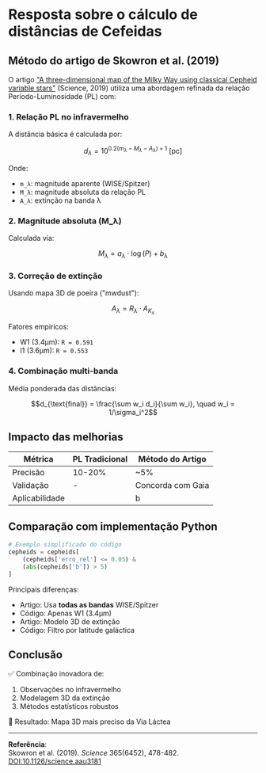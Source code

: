 # Resposta sobre o cálculo de distâncias de Cefeidas

## Método do artigo de Skowron et al. (2019)

O artigo ["A three-dimensional map of the Milky Way using classical Cepheid variable stars"](https://doi.org/10.1126/science.aau3181) (Science, 2019) utiliza uma abordagem refinada da relação Período-Luminosidade (PL) com:

### 1. Relação PL no infravermelho

A distância básica é calculada por:

```math
d_\lambda = 10^{0.2(m_\lambda - M_\lambda - A_\lambda) + 1} \text{ [pc]}
```

Onde:
- `m_λ`: magnitude aparente (WISE/Spitzer)
- `M_λ`: magnitude absoluta da relação PL
- `A_λ`: extinção na banda λ

### 2. Magnitude absoluta (M_λ)

Calculada via:

```math
M_\lambda = a_\lambda \cdot \log(P) + b_\lambda
```

### 3. Correção de extinção

Usando mapa 3D de poeira ("mwdust"):

```math
A_\lambda = R_\lambda \cdot A_{K_s}
```

Fatores empíricos:
- W1 (3.4µm): `R = 0.591`
- I1 (3.6µm): `R = 0.553`

### 4. Combinação multi-banda

Média ponderada das distâncias:

```math
d_{\text{final}} = \frac{\sum w_i d_i}{\sum w_i}, \quad w_i = 1/\sigma_i^2
```

## Impacto das melhorias

| Métrica       | PL Tradicional | Método do Artigo |
|---------------|----------------|------------------|
| Precisão      | 10-20%         | ~5%              |
| Validação     | -              | Concorda com Gaia|
| Aplicabilidade| |b|>10°      | |b|>5°       |

## Comparação com implementação Python

```python
# Exemplo simplificado do código
cepheids = cepheids[
    (cepheids['erro_rel'] <= 0.05) & 
    (abs(cepheids['b']) > 5)
]
```

Principais diferenças:
- Artigo: Usa **todas as bandas** WISE/Spitzer
- Código: Apenas W1 (3.4µm)
- Artigo: Modelo 3D de extinção
- Código: Filtro por latitude galáctica

## Conclusão

✅ Combinação inovadora de:
1. Observações no infravermelho  
2. Modelagem 3D da extinção  
3. Métodos estatísticos robustos  

📌 Resultado: Mapa 3D mais preciso da Via Láctea

---

**Referência**:  
Skowron et al. (2019). *Science* 365(6452), 478-482. [DOI:10.1126/science.aau3181](https://doi.org/10.1126/science.aau3181)
